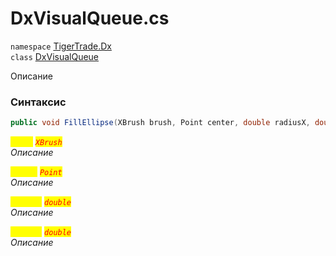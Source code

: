 
# DxVisualQueue.cs
`namespace` [TigerTrade.Dx](../TigerTrade.Dx.md)  
    `class` [DxVisualQueue](../../DxVisualQueue.cs.md)

Описание

### Синтаксис
```csharp
public void FillEllipse(XBrush brush, Point center, double radiusX, double radiusY)
```

<mark style="color:yellow;">`brush`</mark> <mark style="color:red;">*`XBrush`*</mark>  
 *Описание*  
  
<mark style="color:yellow;">`center`</mark> <mark style="color:red;">*`Point`*</mark>  
 *Описание*  
  
<mark style="color:yellow;">`radiusX`</mark> <mark style="color:red;">*`double`*</mark>  
 *Описание*  
  
<mark style="color:yellow;">`radiusY`</mark> <mark style="color:red;">*`double`*</mark>  
 *Описание*  
  

                    
                    